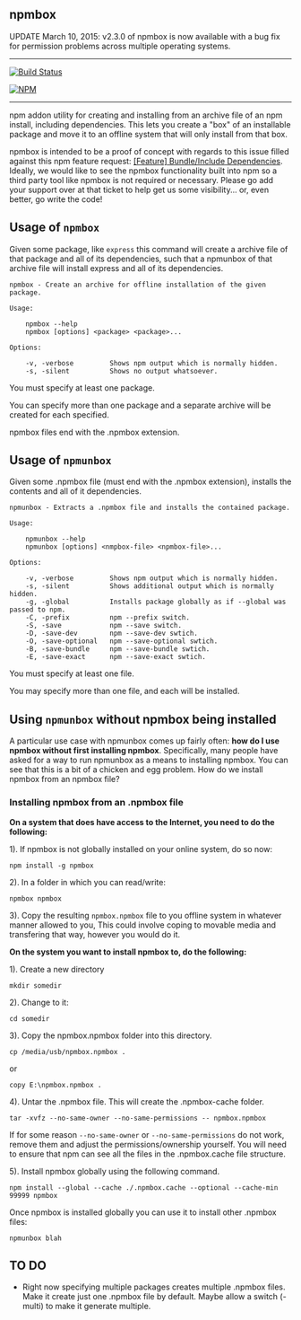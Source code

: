 npmbox
-------

UPDATE March 10, 2015: v2.3.0 of npmbox is now available with a bug fix for permission problems across multiple operating systems.

-------

[![Build Status](https://travis-ci.org/arei/npmbox.svg)](https://travis-ci.org/arei/npmbox)

[![NPM](https://nodei.co/npm/npmbox.png)](https://nodei.co/npm/npmbox/)

-------

npm addon utility for creating and installing from an archive file of an npm install, including dependencies.  This lets you create a "box" of an installable package and move it to an offline system that will only install from that box.

npmbox is intended to be a proof of concept with regards to this issue filled against this npm feature request: [[Feature] Bundle/Include Dependencies](https://github.com/isaacs/npm/issues/4210).  Ideally, we would like to see the npmbox functionality built into npm so a third party tool like npmbox is not required or necessary. Please go add your support over at that ticket to help get us some visibility... or, even better, go write the code!

## Usage of `npmbox`

Given some package, like `express` this command will create a archive file of that package and all of its dependencies, such that a npmunbox of that archive file will install express and all of its dependencies.

	npmbox - Create an archive for offline installation of the given package.

	Usage:

  		npmbox --help
  		npmbox [options] <package> <package>...

	Options:

		-v, -verbose         Shows npm output which is normally hidden.
		-s, -silent          Shows no output whatsoever.

You must specify at least one package.

You can specify more than one package and a separate archive will be created for each specified.

npmbox files end with the .npmbox extension.

## Usage of `npmunbox`

Given some .npmbox file (must end with the .npmbox extension), installs the contents and all of it dependencies.

	npmunbox - Extracts a .npmbox file and installs the contained package.

	Usage:

		npmunbox --help
		npmunbox [options] <nmpbox-file> <npmbox-file>...

	Options:

		-v, -verbose         Shows npm output which is normally hidden.
		-s, -silent          Shows additional output which is normally hidden.
		-g, -global          Installs package globally as if --global was passed to npm.
		-C, -prefix          npm --prefix switch.
		-S, -save            npm --save switch.
		-D, -save-dev        npm --save-dev swtich.
		-O, -save-optional   npm --save-optional swtich.
		-B, -save-bundle     npm --save-bundle swtich.
		-E, -save-exact      npm --save-exact swtich.


You must specify at least one file.

You may specify more than one file, and each will be installed.

## Using `npmunbox` without npmbox being installed

A particular use case with npmunbox comes up fairly often: **how do I use npmbox without first installing npmbox**.  Specifically, many people have asked for a way to run npmunbox as a means to installing npmbox.  You can see that this is a bit of a chicken and egg problem.  How do we install npmbox from an npmbox file?

### Installing npmbox from an .npmbox file

**On a system that does have access to the Internet, you need to do the following:**

1). If npmbox is not globally installed on your online system, do so now:

	npm install -g npmbox

2). In a folder in which you can read/write:

	npmbox npmbox

3). Copy the resulting `npmbox.npmbox` file to you offline system in whatever manner allowed to you,  This could involve coping to movable media and transfering that way, however you would do it.

**On the system you want to install npmbox to, do the following:**

1). Create a new directory

	mkdir somedir

2). Change to it:

	cd somedir

3). Copy the npmbox.npmbox folder into this directory.

	cp /media/usb/npmbox.npmbox .

or

	copy E:\npmbox.npmbox .

4). Untar the .npmbox file.  This will create the .npmbox-cache folder.

	tar -xvfz --no-same-owner --no-same-permissions -- npmbox.npmbox

If for some reason ```--no-same-owner``` or ```--no-same-permissions``` do not work, remove them and adjust the permissions/ownership yourself.  You will need to ensure that npm can see all the files in the .npmbox.cache file structure.

5). Install npmbox globally using the following command.

	npm install --global --cache ./.npmbox.cache --optional --cache-min 99999 npmbox

Once npmbox is installed globally you can use it to install other .npmbox files:

	npmunbox blah

## TO DO

- Right now specifying multiple packages creates multiple .npmbox files.  Make it create just one .npmbox file by default.  Maybe allow a switch (-multi) to make it generate multiple.
